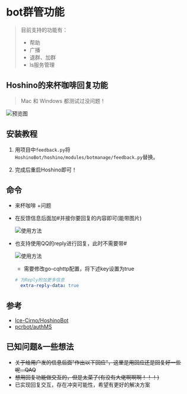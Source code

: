 # bot群管功能
> 目前支持的功能有：
>
> - 帮助
> - 广播
> - 退群、加群
> - ls服务管理

## Hoshino的来杯咖啡回复功能

> Mac 和 Windows 都测试过没问题！
>

![预览图](https://user-images.githubusercontent.com/25716090/190124786-913a51c3-b218-4421-8114-aa681c26254b.png)



## 安装教程

1. 用项目中`feedback.py`将`HoshinoBot/hoshino/modules/botmanage/feedback.py`替换。

4. 完成后重启Hoshino即可！

   

## 命令

- 来杯咖啡 +问题

- 在反馈信息后面加#并接你要回复的内容即可(能带图片)

  ![使用方法](https://user-images.githubusercontent.com/25716090/190124916-e1e9419a-6de8-45d5-a3c5-665a7b19de0b.png)
  
- 也支持使用QQ的reply进行回复，此时不需要带#
   
  ![使用方法](https://user-images.githubusercontent.com/25716090/190539637-c0704923-2ec6-4b2d-82fe-7cbdcb21378c.png)
  
   - 需要修改go-cqhttp配置，将下述key设置为true
   ```yml
   # 为Reply附加更多信息
     extra-reply-data: true
   ```



## 参考

- [Ice-Cirno/HoshinoBot](https://github.com/Ice-Cirno/HoshinoBot)
- [pcrbot/authMS](https://github.com/pcrbot/authMS)



## 已知问题&一些想法

- ~~关于给用户发的信息后面"作出以下回应"，这里是用回应还是回复好一些呢...QAQ~~
- ~~想用回复功能做交互的，但是太菜了(有没有大佬啊啊啊！！！)~~
- 已实现回复交互，存在冲突可能性，希望有更好的解决方案
